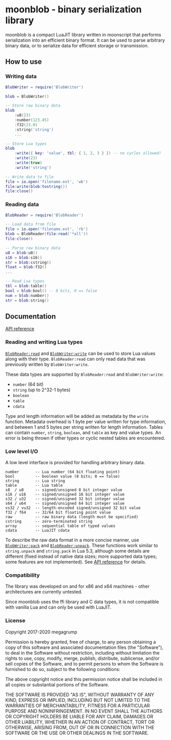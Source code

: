 # moonblob - binary serialization library

moonblob is a compact LuaJIT library written in moonscript that performs serialization into an efficient binary format. It can be used to parse arbitrary binary data, or to serialize data for efficient storage or transmission.

## How to use

### Writing data
```lua
BlobWriter = require('BlobWriter')

blob = BlobWriter()

-- Store raw binary data
blob
	:u8(23)
	:number(123.45)
	:f32(23.0)
	:string('string')
	...

-- Store Lua types
blob
	:write({ key: 'value', tbl: { 1, 2, 3 } }) -- no cycles allowed!
	:write(23)
	:write(true)
	:write('string')

-- Write data to file
file = io.open('filename.ext', 'wb')
file:write(blob:tostring())
file:close()
```
### Reading data
```lua
BlobReader = require('BlobReader')

-- Load data from file
file = io.open('filename.ext', 'rb')
blob = BlobReader(file:read('*all'))
file:close()

-- Parse raw binary data
u8 = blob:u8()
s16 = blob:s16()
str = blob:cstring()
float = blob:f32()
...

-- Read Lua types
tbl = blob:table()
bool = blob:bool() -- 8 bits, 0 == false
num = blob:number()
str = blob:string()
```
## Documentation

[API reference](https://megagrump.github.io/moonblob/doc/)

### Reading and writing Lua types

[`BlobReader:read`](https://megagrump.github.io/moonblob/doc/classes/BlobReader.html#read) and [`BlobWriter:write`](https://megagrump.github.io/moonblob/doc/classes/BlobWriter.html#write) can be used to store Lua values along with their type. `BlobReader:read` can only read data that was previously written by `BlobWriter:write`.

These data types are supported by `BlobReader:read` and `BlobWriter:write`:
* `number` (64 bit)
* `string` (up to 2^32-1 bytes)
* `boolean`
* `table`
* `cdata`

Type and length information will be added as metadata by the `write` function. Metadata overhead is 1 byte per value written for type information, and between 1 and 5 bytes per string written for length information. Tables can contain `number`, `string`, `boolean`, and `table` as key and value types. An error is being thrown if other types or cyclic nested tables are encountered.

### Low level I/O

A low level interface is provided for handling arbitrary binary data.

	number       -- Lua number (64 bit floating point)
	bool         -- boolean value (8 bits; 0 == false)
	string       -- Lua string
	table        -- Lua table
	s8  / u8     -- signed/unsigned 8 bit integer value
	s16 / u16    -- signed/unsigned 16 bit integer value
	s32 / u32    -- signed/unsigned 32 bit integer value
	s64 / u64    -- signed/unsigned 64 bit integer value
	vs32 / vu32  -- length-encoded signed/unsigned 32 bit value
	f32 / f64    -- 32/64 bit floating point value
	raw          -- raw binary data (length must be specified)
	cstring      -- zero-terminated string
	array        -- sequential table of typed values
	cdata        -- LuaJIT cdata

To describe the raw data format in a more concise manner, use [`BlobWriter:pack`](https://megagrump.github.io/moonblob/doc/classes/BlobWriter.html#pack) and [`BlobReader:unpack`](https://megagrump.github.io/moonblob/doc/classes/BlobReader.html#unpack). These functions work similar to `string.unpack` and `string.pack` in Lua 5.3, although some details are different (fixed instead of native data sizes; more supported data types; some features are not implemented). See [API reference](https://megagrump.github.io/moonblob/doc) for details.

### Compatibility

The library was developed on and for x86 and x64 machines - other architectures are currently untested.

Since moonblob uses the ffi library and C data types, it is not compatible with vanilla Lua and can only be used with LuaJIT.

### License

Copyright 2017-2020 megagrump

Permission is hereby granted, free of charge, to any person obtaining a copy of this software and associated documentation files (the "Software"), to deal in the Software without restriction, including without limitation the rights to use, copy, modify, merge, publish, distribute, sublicense, and/or sell copies of the Software, and to permit persons to whom the Software is furnished to do so, subject to the following conditions:

The above copyright notice and this permission notice shall be included in all copies or substantial portions of the Software.

THE SOFTWARE IS PROVIDED "AS IS", WITHOUT WARRANTY OF ANY KIND, EXPRESS OR IMPLIED, INCLUDING BUT NOT LIMITED TO THE WARRANTIES OF MERCHANTABILITY, FITNESS FOR A PARTICULAR PURPOSE AND NONINFRINGEMENT. IN NO EVENT SHALL THE AUTHORS OR COPYRIGHT HOLDERS BE LIABLE FOR ANY CLAIM, DAMAGES OR OTHER LIABILITY, WHETHER IN AN ACTION OF CONTRACT, TORT OR OTHERWISE, ARISING FROM, OUT OF OR IN CONNECTION WITH THE SOFTWARE OR THE USE OR OTHER DEALINGS IN THE SOFTWARE.
